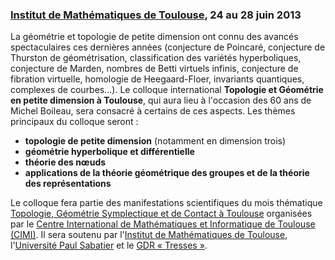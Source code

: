 <!-- Topology Conference in Toulouse -->
### [Institut de Mathématiques de Toulouse](http://math.univ-toulouse.fr), 24 au 28 juin 2013

La géométrie et topologie de petite dimension ont connu des avancés spectaculaires ces dernières années (conjecture de Poincaré, conjecture de Thurston de géométrisation, classification des variétés hyperboliques, conjecture de Marden, nombres de Betti virtuels infinis, conjecture de fibration virtuelle, homologie de Heegaard-Floer, invariants quantiques, complexes de courbes…). Le colloque international **Topologie et Géométrie en petite dimension à Toulouse**, qui aura lieu à l'occasion des 60 ans de Michel Boileau, sera consacré à certains de ces aspects. Les thèmes principaux du colloque seront :

* **topologie de petite dimension** (notamment en dimension trois)
* **géométrie hyperbolique et différentielle**
* **théorie des n&oelig;uds**
* **applications de la théorie géométrique des groupes et de la théorie des représentations**

Le colloque fera partie des manifestations scientifiques du mois thématique [Topologie, Géométrie Symplectique et de Contact à Toulouse](http://www.math.univ-toulouse.fr/~barraud/Juin2013) organisées par le [Centre International de Mathématiques et Informatique de Toulouse (CIMI)](http://www.cimi.univ-toulouse.fr/). Il sera soutenu par l'[Institut de Mathématiques de Toulouse](http://www.math.univ-toulouse.fr/), l'[Université Paul Sabatier](http://www.univ-tlse3.fr/) et le [GDR « Tresses »](http://tresses.math.cnrs.fr/). 






